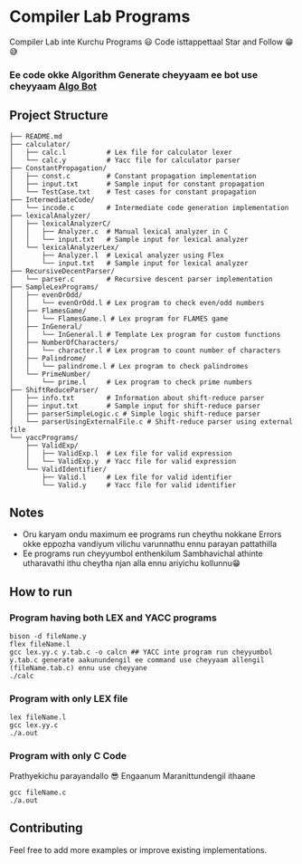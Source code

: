 # Compiler Lab Programs

Compiler Lab inte Kurchu Programs 😃
Code isttappettaal Star and Follow 😁😅    
### Ee code okke Algorithm Generate cheyyaam ee bot use cheyyaam [Algo Bot]("https://aistudio.instagram.com/ai/1262652039317488?utm_source=ai_agent")


## Project Structure

```
├── README.md
├── calculator/
│   ├── calc.l          # Lex file for calculator lexer
│   └── calc.y          # Yacc file for calculator parser
├── ConstantPropagation/
│   ├── const.c         # Constant propagation implementation
│   ├── input.txt       # Sample input for constant propagation
│   └── TestCase.txt    # Test cases for constant propagation
├── IntermediateCode/
│   └── incode.c        # Intermediate code generation implementation
├── lexicalAnalyzer/
│   ├── lexicalAnalyzerC/
│   │   ├── Analyzer.c  # Manual lexical analyzer in C
│   │   └── input.txt   # Sample input for lexical analyzer
│   └── lexicalAnalyzerLex/
│       ├── Analyzer.l  # Lexical analyzer using Flex
│       └── input.txt   # Sample input for lexical analyzer
├── RecursiveDecentParser/
│   └── parser.c        # Recursive descent parser implementation
├── SampleLexPrograms/
│   ├── evenOrOdd/
│   │   └── evenOrOdd.l # Lex program to check even/odd numbers
│   ├── FlamesGame/
│   │   └── FlamesGame.l # Lex program for FLAMES game
│   ├── InGeneral/
│   │   └── InGeneral.l # Template Lex program for custom functions
│   ├── NumberOfCharacters/
│   │   └── character.l # Lex program to count number of characters
│   ├── Palindrome/
│   │   └── palindrome.l # Lex program to check palindromes
│   └── PrimeNumber/
│       └── prime.l     # Lex program to check prime numbers
├── ShiftReduceParser/
│   ├── info.txt        # Information about shift-reduce parser
│   ├── input.txt       # Sample input for shift-reduce parser
│   ├── parserSimpleLogic.c # Simple logic shift-reduce parser
│   └── parserUsingExternalFile.c # Shift-reduce parser using external file
└── yaccPrograms/
    ├── ValidExp/
    │   ├── ValidExp.l  # Lex file for valid expression
    │   └── ValidExp.y  # Yacc file for valid expression
    └── ValidIdentifier/
        ├── Valid.l     # Lex file for valid identifier
        └── Valid.y     # Yacc file for valid identifier
```

## Notes

- Oru karyam ondu maximum ee programs run cheythu nokkane Errors okke eppozha vandiyum vilichu varunnathu ennu parayan pattathilla
- Ee programs run cheyyumbol enthenkilum Sambhavichal athinte utharavathi ithu cheytha njan alla ennu ariyichu kollunnu😁

## How to run
### Program having both LEX and YACC programs
```
bison -d fileName.y  
flex fileName.l        
gcc lex.yy.c y.tab.c -o calcn ## YACC inte program run cheyyumbol y.tab.c generate aakunundengil ee command use cheyyaam allengil (fileName.tab.c) ennu use cheyyane
./calc
```

### Program with only LEX file
```
lex fileName.l
gcc lex.yy.c
./a.out
```
### Program with only C Code
Prathyekichu parayandallo 😎
Engaanum Maranittundengil ithaane
```
gcc fileName.c
./a.out
```
## Contributing

Feel free to add more examples or improve existing implementations.
